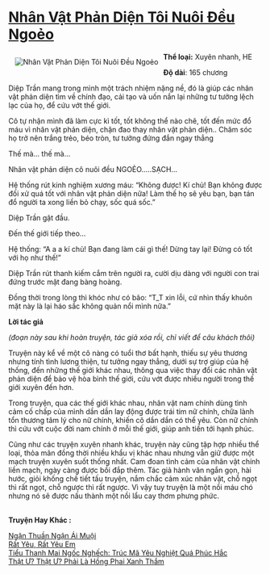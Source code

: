 <a href="https://utruyen.com/nhan-vat-phan-dien-toi-nuoi-deu-ngoeo/19154/" title="Nhân Vật Phản Diện Tôi Nuôi Đều Ngoẻo"><h1>Nhân Vật Phản Diện Tôi Nuôi Đều Ngoẻo</h1></a><div style="display:table"><img align="right" style="float: left; padding: 10px;" src="https://utruyen.com/images/story/200x260/nhan-vat-phan-dien-toi-nuoi-deu-ngoeo.jpg" alt="Nhân Vật Phản Diện Tôi Nuôi Đều Ngoẻo"><b>Thể loại:</b> Xuyên nhanh, HE<p></p><b>Độ dài</b>: 165 chương<p></p>Diệp Trần mang trong mình một trách nhiệm nặng nề, đó là giúp các nhân vật phản diện tìm về chính đạo, cải tạo và uốn nắn lại những tư tưởng lệch lạc của họ, để cứu vớt thế giới.<p></p>Cô tự nhận mình đã làm cực kì tốt, tốt không thể nào chê, tốt đến mức đổ máu vì nhân vật phản diện, chặn đao thay nhân vật phản diện.. Chăm sóc họ trở nên trắng trẻo, béo tròn, tư tưởng đứng đắn ngay thẳng<p></p>Thế mà... thế mà...<p></p>Nhân vật phản diện cô nuôi đều NGOẺO.....SẠCH...<p></p>Hệ thống rút kinh nghiệm xương máu: “Không được! Kí chủ! Bạn không được đối xử quá tốt với nhân vật phản diện nữa! Làm thế họ sẽ yêu bạn, bạn tán đổ người ta xong liền bỏ chạy, sốc quá sốc.”<p></p>Diệp Trần gật đầu.<p></p>Đến thế giới tiếp theo…<p></p>Hệ thống: “A a a kí chủ! Bạn đang làm cái gì thế! Dừng tay lại! Đừng có tốt với họ như thế!”<p></p>Diệp Trần rút thanh kiếm cắm trên người ra, cười dịu dàng với người con trai đứng trước mặt đang bàng hoàng.<p></p>Đồng thời trong lòng thì khóc như có bão: “T_T xin lỗi, cứ nhìn thấy khuôn mặt này là lại háo sắc không quản nổi mình nữa.”<p></p><strong>Lời tác giả</strong><p></p><em>(đoạn này sau khi hoàn truyện, tác giả xóa rồi, chỉ viết để câu khách thôi)</em><p></p>Truyện này kể về một cô nàng có tuổi thơ bất hạnh, thiếu sự yêu thương nhưng tính tình lương thiện, tư tưởng ngay thẳng, dưới sự trợ giúp của hệ thống, đến những thế giới khác nhau, thông qua việc thay đổi các nhân vật phản diện để bảo vệ hòa bình thế giới, cứu vớt được nhiều người trong thế giới xuyên đến hơn.<p></p>Trong truyện, qua các thế giới khác nhau, nhân vật nam chính dùng tình cảm cố chấp của mình dần dần lay động được trái tim nữ chính, chữa lành tổn thương tâm lý cho nữ chính, khiến cô dần dần có thể yêu. Còn nữ chính thì cứu vớt cuộc đời nam chính ở mỗi thế giới, giúp anh tiến tới hạnh phúc.<p></p>Cũng như các truyện xuyên nhanh khác, truyện này cũng tập hợp nhiều thể loại, thỏa mãn đồng thời nhiều khẩu vị khác nhau nhưng vẫn giữ được một mạch truyện xuyên suốt thống nhất. Cam đoan tình cảm của nhân vật chính liền mạch, ngày càng được bồi đắp thêm. Tác giả hành văn ngắn gọn, hài hước, giỏi khống chế tiết tấu truyện, nắm chắc cảm xúc nhân vật, chỗ ngọt thì rất ngọt, chỗ ngược thì rất ngược. Vì vậy tuy truyện là một nồi máu chó nhưng nó sẽ được nấu thành một nồi lẩu cay thơm phưng phức.</div><p><br><b>Truyện Hay Khác :</b></p><a href="https://utruyen.com/ngan-thuan-ngan-ai-muoi/4886/" alt="Ngận Thuần Ngận Ái Muội">Ngận Thuần Ngận Ái Muội</a><br/><a href="https://github.com/quanluxury/ngontinhhot/tree/master/truyenhay/18312/" alt="Rất Yêu, Rất Yêu Em">Rất Yêu, Rất Yêu Em</a><br/><a href="https://github.com/quanluxury/ngontinhhot/tree/master/truyenhay/17399/" alt="Tiểu Thanh Mai Ngốc Nghếch: Trúc Mã Yêu Nghiệt Quá Phúc Hắc">Tiểu Thanh Mai Ngốc Nghếch: Trúc Mã Yêu Nghiệt Quá Phúc Hắc</a><br/><a href="https://truyenhot2020.wordpress.com/2019/12/11/that-u-that-u-phai-la-hong-phai-xanh-tham/" alt="Thật Ư? Thật Ư? Phải Là Hồng Phai Xanh Thắm">Thật Ư? Thật Ư? Phải Là Hồng Phai Xanh Thắm</a><br/>
